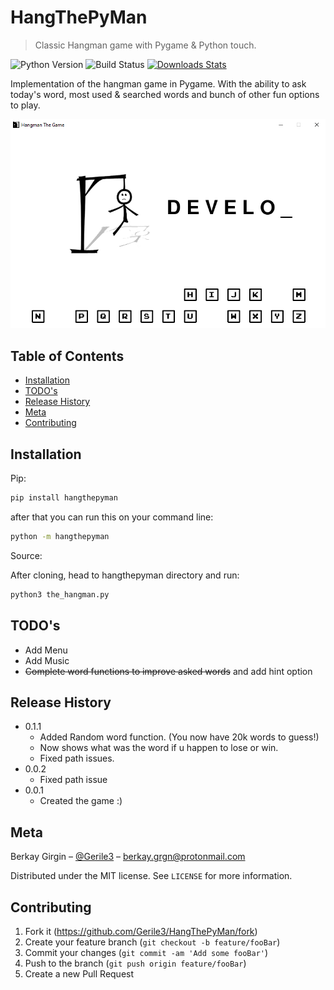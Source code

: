 # HangThePyMan

> Classic Hangman game with Pygame & Python touch.

![Python Version][pypi-image]
![Build Status][pypi-status]
[![Downloads Stats][pypi-version]][pypi-url]

Implementation of the hangman game in Pygame. With the ability to ask today's word, most used & searched words and bunch of other fun options to play.

![screen1](screenshots/screen1.png)

## Table of Contents

* [Installation](#Installation)
* [TODO's](#TODO's)
* [Release History](#Release-History)
* [Meta](#Meta)
* [Contributing](#Contributing)

## Installation

Pip:

```sh
pip install hangthepyman
```

after that you can run this on your command line:

```sh
python -m hangthepyman
```

Source:

After cloning, head to hangthepyman directory and run:

```sh
python3 the_hangman.py
```

## TODO's

* Add Menu
* Add Music
* ~~Complete word functions to improve asked words~~ and add hint option

## Release History

* 0.1.1
  * Added Random word function. (You now have 20k words to guess!)
  * Now shows what was the word if u happen to lose or win.
  * Fixed path issues.
* 0.0.2
  * Fixed path issue
* 0.0.1
  * Created the game :)

## Meta

Berkay Girgin – [@Gerile3](https://github.com/Gerile3) – berkay.grgn@protonmail.com

Distributed under the MIT license. See ``LICENSE`` for more information.

## Contributing

1. Fork it (<https://github.com/Gerile3/HangThePyMan/fork>)
2. Create your feature branch (`git checkout -b feature/fooBar`)
3. Commit your changes (`git commit -am 'Add some fooBar'`)
4. Push to the branch (`git push origin feature/fooBar`)
5. Create a new Pull Request

<!-- Markdown link & img dfn's -->
[pypi-image]: https://img.shields.io/pypi/pyversions/hangthepyman
[pypi-url]: https://pypi.org/project/hangthepyman/
[pypi-version]: https://img.shields.io/pypi/v/hangthepyman
[pypi-status]: https://img.shields.io/pypi/status/hangthepyman
